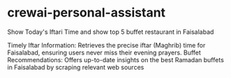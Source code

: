 # crewai-personal-assistant
Show Today's Iftari Time and show top 5 buffet restaurant in Faisalabad

Timely Iftar Information: Retrieves the precise iftar (Maghrib) time for Faisalabad, ensuring users never miss their evening prayers.
Buffet Recommendations: Offers up-to-date insights on the best Ramadan buffets in Faisalabad by scraping relevant web sources
